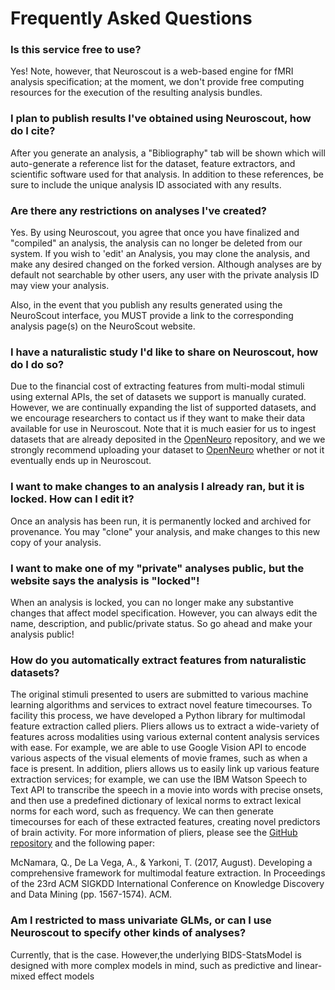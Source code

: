 # Frequently Asked Questions


### Is this service free to use?

Yes! Note, however, that Neuroscout is a web-based engine for fMRI analysis specification; at the moment,
we don't provide free computing resources for the execution of the resulting analysis bundles.

### I plan to publish results I've obtained using Neuroscout, how do I cite?

After you generate an analysis, a "Bibliography" tab will be shown which will auto-generate a reference list for
the dataset, feature extractors, and scientific software used for that analysis. In addition to these references,
be sure to include the unique analysis ID associated with any results.

### Are there any restrictions on analyses I've created?

Yes. By using Neuroscout, you agree that once you have finalized and "compiled" an analysis, the analysis
can no longer be deleted from our system. If you wish to 'edit' an Analysis, you may clone the analysis,
and make any desired changed on the forked version. Although analyses are by default not searchable by
other users, any user with the private analysis ID may view your analysis.

Also, in the event that you publish any results generated using the NeuroScout interface, you MUST provide
a link to the corresponding analysis page(s) on the NeuroScout website.

### I have a naturalistic study I'd like to share on Neuroscout, how do I do so?

Due to the financial cost of extracting features from multi-modal stimuli using external APIs, the set of
datasets we support is manually curated. However, we are continually expanding the list of supported
datasets, and we encourage researchers to contact us if they want to make their data available for use in
Neuroscout. Note that it is much easier for us to ingest datasets that are already deposited in the
<a href="https://openneuro.org"> OpenNeuro</a> repository, and we we strongly recommend uploading your
dataset to <a href="https://openneuro.org"> OpenNeuro</a> whether or not it eventually ends up in
Neuroscout.

### I want to make changes to an analysis I already ran, but it is locked. How can I edit it?

Once an analysis has been run, it is permanently locked and archived for provenance. You may "clone" your
analysis, and make changes to this new copy of your analysis.

### I want to make one of my "private" analyses public, but the website says the analysis is "locked"!

When an analysis is locked, you can no longer make any substantive changes that affect model specification.
However, you can always edit the name, description, and public/private status. So go ahead and make your
analysis public!

### How do you automatically extract features from naturalistic datasets?

The original stimuli presented to users are submitted to various machine learning algorithms and services
to extract novel feature timecourses. To facility this process, we have developed a Python library for
multimodal feature extraction called pliers.
Pliers allows us to extract a wide-variety of features across modalities using various external content
analysis services with ease. For example, we are able to use Google Vision API to encode various
aspects of the visual elements of movie frames, such as when a face is present. In addition, pliers
allows us to easily link up various feature extraction services; for example, we can use the IBM Watson
Speech to Text API to transcribe the speech in a movie into words with precise onsets, and then use a
predefined dictionary of lexical norms to extract lexical norms for each word, such as frequency. We can
then generate timecourses for each of these extracted features, creating novel predictors of brain
activity.  For more information of pliers, please see the [GitHub repository](https://github.com/tyarkoni/pliers) and the following
paper:

McNamara, Q., De La Vega, A., & Yarkoni, T. (2017, August). Developing a comprehensive framework for
multimodal feature extraction. In Proceedings of the 23rd ACM SIGKDD International Conference on Knowledge
Discovery and Data Mining (pp. 1567-1574). ACM.

### Am I restricted to mass univariate GLMs, or can I use Neuroscout to specify other kinds of analyses?

Currently, that is the case. However,the underlying BIDS-StatsModel is designed with more complex
models in mind, such as predictive and linear-mixed effect models

